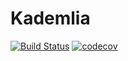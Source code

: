 # Kademlia
[![Build Status](https://travis-ci.com/davidepi/kademlia.svg?token=sF9a3M7z5xWHwvaFrRmr&branch=master)](https://travis-ci.com/davidepi/kademlia)
[![codecov](https://codecov.io/gh/davidepi/kademlia/branch/master/graph/badge.svg?token=txgwMxFc2k)](https://codecov.io/gh/davidepi/kademlia)
